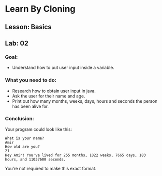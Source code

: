# Learn By Cloning
## Lesson: Basics
## Lab: 02

### Goal:
- Understand how to put user input inside a variable.

### What you need to do:
- Research how to obtain user input in java.
- Ask the user for their name and age.
- Print out how many months, weeks, days, hours and seconds the person has been alive for.

### Conclusion:
Your program could look like this:

    What is your name?
    Amir
    How old are you?
    21
    Hey Amir! You've lived for 255 months, 1022 weeks, 7665 days, 183 hours, and 11037600 seconds.

You're not required to make this exact format.